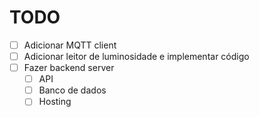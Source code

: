 # TODO

- [ ] Adicionar MQTT client
- [ ] Adicionar leitor de luminosidade e implementar código
- [ ] Fazer backend server
  - [ ] API
  - [ ] Banco de dados
  - [ ] Hosting
